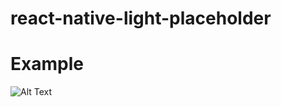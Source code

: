 # react-native-light-placeholder

# Example
![Alt Text](https://github.com/metehankurucu/react-native-light-placeholder/example.gif)